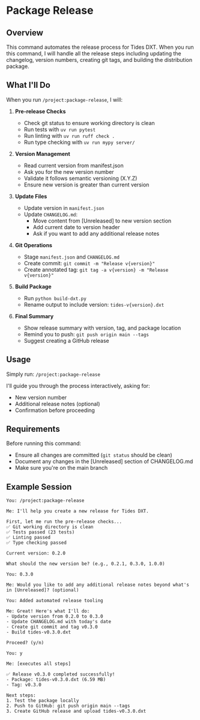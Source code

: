 # Package Release

## Overview
This command automates the release process for Tides DXT. When you run this command, I will handle all the release steps including updating the changelog, version numbers, creating git tags, and building the distribution package.

## What I'll Do

When you run `/project:package-release`, I will:

1. **Pre-release Checks**
   - Check git status to ensure working directory is clean
   - Run tests with `uv run pytest`
   - Run linting with `uv run ruff check .`
   - Run type checking with `uv run mypy server/`

2. **Version Management**
   - Read current version from manifest.json
   - Ask you for the new version number
   - Validate it follows semantic versioning (X.Y.Z)
   - Ensure new version is greater than current version

3. **Update Files**
   - Update version in `manifest.json`
   - Update `CHANGELOG.md`:
     - Move content from [Unreleased] to new version section
     - Add current date to version header
     - Ask if you want to add any additional release notes

4. **Git Operations**
   - Stage `manifest.json` and `CHANGELOG.md`
   - Create commit: `git commit -m "Release v{version}"`
   - Create annotated tag: `git tag -a v{version} -m "Release v{version}"`

5. **Build Package**
   - Run `python build-dxt.py`
   - Rename output to include version: `tides-v{version}.dxt`

6. **Final Summary**
   - Show release summary with version, tag, and package location
   - Remind you to push: `git push origin main --tags`
   - Suggest creating a GitHub release

## Usage

Simply run: `/project:package-release`

I'll guide you through the process interactively, asking for:
- New version number
- Additional release notes (optional)
- Confirmation before proceeding

## Requirements

Before running this command:
- Ensure all changes are committed (`git status` should be clean)
- Document any changes in the [Unreleased] section of CHANGELOG.md
- Make sure you're on the main branch

## Example Session

```
You: /project:package-release

Me: I'll help you create a new release for Tides DXT.

First, let me run the pre-release checks...
✅ Git working directory is clean
✅ Tests passed (23 tests)
✅ Linting passed
✅ Type checking passed

Current version: 0.2.0

What should the new version be? (e.g., 0.2.1, 0.3.0, 1.0.0)

You: 0.3.0

Me: Would you like to add any additional release notes beyond what's in [Unreleased]? (optional)

You: Added automated release tooling

Me: Great! Here's what I'll do:
- Update version from 0.2.0 to 0.3.0
- Update CHANGELOG.md with today's date
- Create git commit and tag v0.3.0
- Build tides-v0.3.0.dxt

Proceed? (y/n)

You: y

Me: [executes all steps]

✅ Release v0.3.0 completed successfully!
- Package: tides-v0.3.0.dxt (6.59 MB)
- Tag: v0.3.0

Next steps:
1. Test the package locally
2. Push to GitHub: git push origin main --tags
3. Create GitHub release and upload tides-v0.3.0.dxt
```
